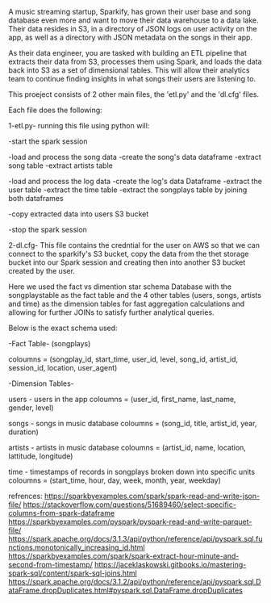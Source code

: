 A music streaming startup, Sparkify, has grown their user base and song database even more and want to move their data warehouse to a data lake. Their data resides in S3, in a directory of JSON logs on user activity on the app, as well as a directory with JSON metadata on the songs in their app.

As their data engineer, you are tasked with building an ETL pipeline that extracts their data from S3, processes them using Spark, and loads the data back into S3 as a set of dimensional tables. This will allow their analytics team to continue finding insights in what songs their users are listening to.

This proeject consists of 2 other main files, the 'etl.py' and the 'dl.cfg' files.

Each file does the following:

1-etl.py- running this file using python will:

-start the spark session

-load and process the song data 
    -create the song's data dataframe
    -extract song table 
    -extract artists table 
    
-load and process the log data
    -create the log's data Dataframe
    -extract the user table
    -extract the time table
    -extract the songplays table by joining both dataframes
    
-copy extracted data into users S3 bucket

-stop the spark session

2-dl.cfg- This file contains the credntial for the user on AWS so that we can connect to the sparkify's S3 bucket, copy the data from the thet storage bucket into our Spark session and creating then into another S3 bucket created by the user.

Here we used the fact vs dimention star schema Database with the songplaystable as the fact table and the 4 other tables (users, songs, artists and time) as the dimension tables for fast aggregation calculations and allowing for further JOINs to satisfy further analytical queries.

Below is the exact schema used:

-Fact Table- (songplays)

coloumns = (songplay_id, start_time, user_id, level, song_id, artist_id, session_id, location, user_agent)

-Dimension Tables-

users - users in the app
coloumns = (user_id, first_name, last_name, gender, level)

songs - songs in music database
coloumns = (song_id, title, artist_id, year, duration)

artists - artists in music database
coloumns = (artist_id, name, location, lattitude, longitude)

time - timestamps of records in songplays broken down into specific units
coloumns = (start_time, hour, day, week, month, year, weekday)

refrences:
https://sparkbyexamples.com/spark/spark-read-and-write-json-file/
https://stackoverflow.com/questions/51689460/select-specific-columns-from-spark-dataframe
https://sparkbyexamples.com/pyspark/pyspark-read-and-write-parquet-file/
https://spark.apache.org/docs/3.1.3/api/python/reference/api/pyspark.sql.functions.monotonically_increasing_id.html
https://sparkbyexamples.com/spark/spark-extract-hour-minute-and-second-from-timestamp/
https://jaceklaskowski.gitbooks.io/mastering-spark-sql/content/spark-sql-joins.html
https://spark.apache.org/docs/3.1.2/api/python/reference/api/pyspark.sql.DataFrame.dropDuplicates.html#pyspark.sql.DataFrame.dropDuplicates